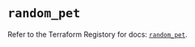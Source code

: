 # `random_pet`

Refer to the Terraform Registory for docs: [`random_pet`](https://www.terraform.io/docs/providers/random/r/pet).
